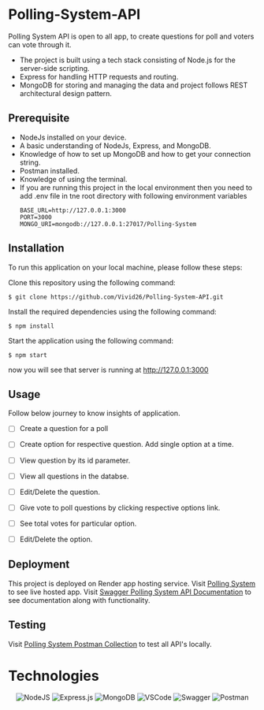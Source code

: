 # Polling-System-API

Polling System API is open to all app, to create questions for poll and voters can vote through it.
- The project is built using a tech stack consisting of Node.js for the server-side scripting.
- Express for handling HTTP requests and routing.
- MongoDB for storing and managing the data and project follows REST architectural design pattern.

## Prerequisite

- NodeJs installed on your device.
- A basic understanding of NodeJs, Express, and MongoDB.
- Knowledge of how to set up MongoDB and how to get your connection string.
- Postman installed.
- Knowledge of using the terminal.
- If you are running this project in the local environment then you need to add .env file in tne root directory with following environment variables
  ```
  BASE_URL=http://127.0.0.1:3000
  PORT=3000
  MONGO_URI=mongodb://127.0.0.1:27017/Polling-System

  ```

## Installation

To run this application on your local machine, please follow these steps:

Clone this repository using the following command:
```
$ git clone https://github.com/Vivid26/Polling-System-API.git
```
Install the required dependencies using the following command:
```
$ npm install 
```
Start the application using the following command:
```
$ npm start 
```
now you will see that server is running at http://127.0.0.1:3000


## Usage

Follow below journey to know insights of application.

- [ ] Create a question for a poll
- [ ] Create option for respective question. Add single option at a time.
- [ ] View question by its id parameter.
- [ ] View all questions in the databse.
- [ ] Edit/Delete the question.
- [ ] Give vote to poll questions by clicking respective options link.
- [ ] See total votes for particular option.
- [ ] Edit/Delete the option.


## Deployment

This project is deployed on Render app hosting service. 
Visit [Polling System]() to see live hosted app.
Visit [Swagger Polling System API Documentation]() to see documentation along with functionality.

## Testing
Visit [Polling System Postman Collection]() to test all API's locally.

# Technologies

<div align="center">

![NodeJS](https://img.shields.io/badge/node.js-6DA55F?style=for-the-badge&logo=node.js&logoColor=white)
![Express.js](https://img.shields.io/badge/express.js-%23404d59.svg?style=for-the-badge&logo=express&logoColor=%2361DAFB)
![MongoDB](https://img.shields.io/badge/MongoDB-%234ea94b.svg?style=for-the-badge&logo=mongodb&logoColor=white)
![VSCode](https://img.shields.io/badge/VSCode-007ACC?style=for-the-badge&logo=visualstudiocode&logoColor=white)
![Swagger](https://img.shields.io/badge/swagger-85EA2D?style=for-the-badge&logo=swagger&logoColor=white)
![Postman](https://img.shields.io/badge/postman-FF6C37?style=for-the-badge&logo=postman&logoColor=white)

</div>